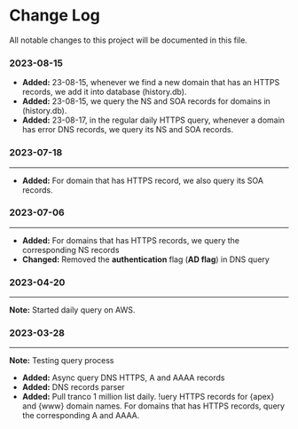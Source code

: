 # Change Log
All notable changes to this project will be documented in this file.

### 2023-08-15
- **Added:** 23-08-15, whenever we find a new domain that has an HTTPS records, we add it into database (history.db). 
- **Added:** 23-08-15, we query the NS and SOA records for domains in (history.db). 
- **Added:** 23-08-17, in the regular daily HTTPS query, whenever a domain has error DNS records, we query its NS and SOA records.

### 2023-07-18
-----
- **Added:** For domain that has HTTPS record, we also query its SOA records.
### 2023-07-06
----
- **Added:** For domains that has HTTPS records, we query the corresponding NS records
- **Changed:**
Removed the **authentication** flag (**AD flag**) in DNS query

### 2023-04-20
---
**Note:** Started daily query on AWS. 
 
### 2023-03-28
----
**Note:** Testing query process
- **Added:** Async query DNS HTTPS, A and AAAA records
- **Added:** DNS records parser
- **Added:** Pull tranco 1 million list daily. !uery HTTPS records for {apex} and {www} domain names. For domains that has HTTPS records, query the corresponding A and AAAA.